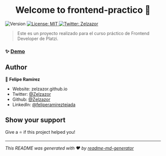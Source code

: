 <h1 align="center">Welcome to frontend-practico 👋</h1>
<p>
  <img alt="Version" src="https://img.shields.io/badge/version-1.0.0-blue.svg?cacheSeconds=2592000" />
  <a href="#" target="_blank">
    <img alt="License: MIT" src="https://img.shields.io/badge/License-MIT-yellow.svg" />
  </a>
  <a href="https://twitter.com/Zelzazor" target="_blank">
    <img alt="Twitter: Zelzazor" src="https://img.shields.io/twitter/follow/Zelzazor.svg?style=social" />
  </a>
</p>

> Este es un proyecto realizado para el curso práctico de Frontend Developer de Platzi.

### ✨ [Demo](https://zelzazor.github.io/frontend-practico/)

## Author

👤 **Felipe Ramírez**

* Website: zelzazor.github.io
* Twitter: [@Zelzazor](https://twitter.com/Zelzazor)
* Github: [@Zelzazor](https://github.com/Zelzazor)
* LinkedIn: [@feliperamireztejada](https://linkedin.com/in/feliperamireztejada)

## Show your support

Give a ⭐️ if this project helped you!

***
_This README was generated with ❤️ by [readme-md-generator](https://github.com/kefranabg/readme-md-generator)_